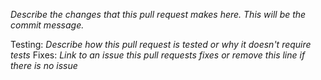 *Describe the changes that this pull request makes here. This will be the commit message.*

Testing: *Describe how this pull request is tested or why it doesn't require tests*
Fixes: *Link to an issue this pull requests fixes or remove this line if there is no issue*
